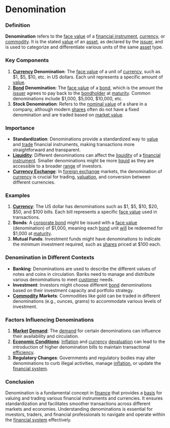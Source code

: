 # Denomination

### Definition
**Denomination** refers to the [face value](../f/face_value.md) of a [financial instrument](../f/financial_instrument.md), [currency](../c/currency.md), or [commodity](../c/commodity.md). It is the stated [value](../v/value.md) of an [asset](../a/asset.md), as declared by the [issuer](../i/issuer.md), and is used to categorize and differentiate various units of the same [asset](../a/asset.md) type.

### Key Components
1. **[Currency](../c/currency.md) Denomination**: The [face value](../f/face_value.md) of a unit of [currency](../c/currency.md), such as $1, $5, $10, etc. in US dollars. Each unit represents a specific amount of [value](../v/value.md).
2. **[Bond](../b/bond.md) Denomination**: The [face value](../f/face_value.md) of a [bond](../b/bond.md), which is the amount the [issuer](../i/issuer.md) agrees to pay back to the [bondholder](../b/bondholder.md) at [maturity](../m/maturity.md). Common denominations include $1,000, $5,000, $10,000, etc.
3. **Stock Denomination**: Refers to the [nominal value](../n/nominal_value.md) of a share in a company, although modern [shares](../s/shares.md) often do not have a fixed denomination and are traded based on [market value](../m/market_value.md).

### Importance
- **Standardization**: Denominations provide a standardized way to [value](../v/value.md) and [trade](../t/trade.md) financial instruments, making transactions more straightforward and transparent.
- **[Liquidity](../l/liquidity.md)**: Different denominations can affect the [liquidity](../l/liquidity.md) of a [financial instrument](../f/financial_instrument.md). Smaller denominations might be more [liquid](../l/liquid.md) as they are accessible to a broader [range](../r/range.md) of investors.
- **[Currency Exchange](../c/currency_exchange.md)**: In [foreign exchange](../f/foreign_exchange.md) markets, the denomination of [currency](../c/currency.md) is crucial for trading, [valuation](../v/valuation.md), and conversion between different currencies.

### Examples
1. **[Currency](../c/currency.md)**: The US dollar has denominations such as $1, $5, $10, $20, $50, and $100 bills. Each bill represents a specific [face value](../f/face_value.md) used in transactions.
2. **Bonds**: A [corporate bond](../c/corporate_bond.md) might be issued with a [face value](../f/face_value.md) (denomination) of $1,000, meaning each [bond](../b/bond.md) unit [will](../w/will.md) be redeemed for $1,000 at [maturity](../m/maturity.md).
3. **Mutual Funds**: Investment funds might have denominations to indicate the minimum investment required, such as [shares](../s/shares.md) priced at $100 each.

### Denomination in Different Contexts
- **Banking**: Denominations are used to describe the different values of notes and coins in circulation. Banks need to manage and distribute various denominations to meet [customer](../c/customer.md) needs.
- **Investment**: Investors might choose different [bond](../b/bond.md) denominations based on their investment capacity and portfolio strategy.
- **[Commodity](../c/commodity.md) Markets**: Commodities like gold can be traded in different denominations (e.g., ounces, grams) to accommodate various levels of investment.

### Factors Influencing Denominations
1. **[Market](../m/market.md) [Demand](../d/demand.md)**: The [demand](../d/demand.md) for certain denominations can influence their availability and circulation.
2. **[Economic Conditions](../e/economic_conditions.md)**: [Inflation](../i/inflation.md) and [currency](../c/currency.md) [devaluation](../d/devaluation.md) can lead to the introduction of higher denomination bills to maintain transactional [efficiency](../e/efficiency.md).
3. **Regulatory Changes**: Governments and regulatory bodies may alter denominations to curb illegal activities, manage [inflation](../i/inflation.md), or update the [financial system](../f/financial_system.md).

### Conclusion
Denomination is a fundamental concept in [finance](../f/finance.md) that provides a [basis](../b/basis.md) for valuing and trading various financial instruments and currencies. It ensures standardization and facilitates smoother transactions across different markets and economies. Understanding denominations is essential for investors, traders, and financial professionals to navigate and operate within the [financial system](../f/financial_system.md) effectively.
